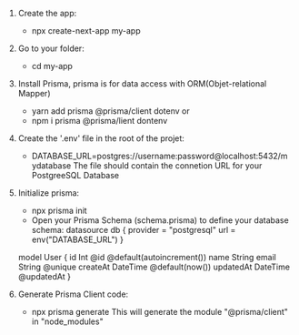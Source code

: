 1. Create the app:
   - npx create-next-app my-app
2. Go to your folder:
   - cd my-app
3. Install Prisma, prisma is for data access with ORM(Objet-relational Mapper)
   - yarn add prisma @prisma/client dotenv or
   - npm i prisma @prisma/lient dontenv
4. Create the '.env' file in the root of the projet:
   - DATABASE_URL=postgres://username:password@localhost:5432/mydatabase
     The file should contain the connetion URL for your PostgreeSQL Database
5. Initialize prisma:

   - npx prisma init
   - Open your Prisma Schema (schema.prisma) to define your database schema:
     datasource db {
     provider = "postgresql"
     url = env("DATABASE_URL")
     }

   model User {
   id Int @id @default(autoincrement())
   name String
   email String @unique
   createAt DateTime @default(now())
   updatedAt DateTime @updatedAt
   }

6. Generate Prisma Client code:
   - npx prisma generate
     This will generate the module "@prisma/client" in "node_modules"

